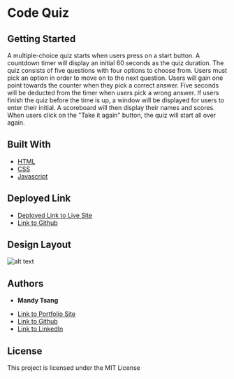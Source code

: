 # Code Quiz



## Getting Started
A multiple-choice quiz starts when users press on a start button. A countdown timer will display an initial 60 seconds as the quiz duration. The quiz consists of five questions with four options to choose from. Users must pick an option in order to move on to the next question. Users will gain one point towards the counter when they pick a correct answer. Five seconds will be deducted from the timer when users pick a wrong answer. If users finish the quiz before the time is up, a window will be displayed for users to enter their initial. A scoreboard will then display their names and scores. When users click on the "Take it again" button, the quiz will start all over again. 


## Built With

* [HTML](https://developer.mozilla.org/en-US/docs/Web/HTML)
* [CSS](https://developer.mozilla.org/en-US/docs/Web/CSS)
* [Javascript](https://developer.mozilla.org/en-US/docs/Web/JavaScript)

## Deployed Link

* [Deployed Link to Live Site](#)
* [Link to Github](https://github.com/MANDYTSANG007/codeQuiz)

## Design Layout

![alt text](#)


## Authors

* **Mandy Tsang** 

- [Link to Portfolio Site](https://mandytsang007.github.io/HMT-Portfolio/)
- [Link to Github](https://github.com/MANDYTSANG007)
- [Link to LinkedIn](https://www.linkedin.com/in/mandy-tsang-896b2682)


## License

This project is licensed under the MIT License 
